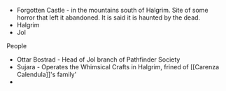 
- Forgotten Castle -  in the mountains south of Halgrim.  Site of some horror that left it abandoned.   It is said it is haunted by the dead.
- Halgrim
- Jol

People

- Ottar Bostrad - Head of Jol branch of Pathfinder Society
- Sujara - Operates the Whimsical Crafts in Halgrim, frined of [[Carenza Calendula]]'s family'
- 